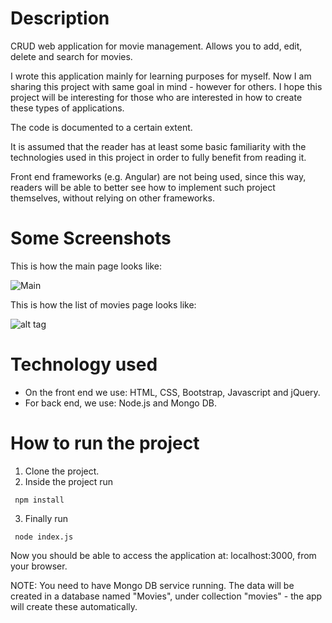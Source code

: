 # Description

CRUD web application for movie management. Allows you to add, edit, delete and search for movies.

I wrote this application mainly for learning purposes for myself. Now I am sharing this project
with same goal in mind - however for others. I hope this project will be interesting for those
who are interested in how to create these types of applications.

The code is documented to a certain extent.

It is assumed that the reader has at least some basic familiarity with the technologies used in this project in order to fully benefit from reading it.

Front end frameworks (e.g. Angular) are not being used, since this way, readers will be able to better see how to implement such project themselves, without relying on other frameworks.

# Some Screenshots

This is how the main page looks like:

![Main](https://github.com/giorgim/MovieManagementApp/blob/master/img/main.png)

This is how the list of movies page looks like:

![alt tag](https://github.com/giorgim/MovieManagementApp/blob/master/img/list.png)


# Technology used

* On the front end we use: HTML, CSS, Bootstrap, Javascript and jQuery.
* For back end, we use: Node.js and Mongo DB.

# How to run the project

1. Clone the project.
2. Inside the project run

  ` npm install` 

3. Finally run

  ` node index.js` 

Now you should be able to access the application at: localhost:3000, from your browser.

NOTE: You need to have Mongo DB service running. The data will be created in a database named "Movies", under collection "movies" - the app will create these automatically.
